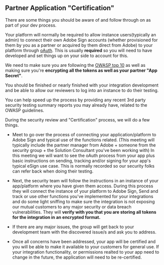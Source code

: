 ## Partner Application "Certification" 

There are some things you should be aware of and follow through on as part of your dev process.

Your platform will normally be required to allow instance users(typically an admin) to connect their own Adobe Sign accounts (whether provisioned for them by you as a partner or acquired by them direct from Adobe) to your platform through [oAuth](https://secure.echosign.com/public/static/oauthDoc.jsp).  This is usually __required__ so you will need to have developed and set things up on your side to account for this.

We need to make sure you are following the [OWASP top 10](https://www.owasp.org/index.php/Category:OWASP_Top_Ten_Project) as well as making sure you're __encrypting all the tokens as well as your partner "App Secret"__. 

You should be finished or nearly finished with your integration development and be able to allow our reviewers to log into an instance to do their testing.

You can help speed up the process by providing any recent 3rd party security testing summary reports you may already have, related to the OWASP guidelines.

During the security review and "Certification" process, we will do a few things.

*  Meet to go over the process of connecting your application/platform to Adobe Sign and typical use of the functions related. (This meeting will typically include the partner manager from Adobe + someone from the security group + the Solution Consultant you've been working with) In this meeting we will want to see the oAuth process from your app plus basic instructions on sending, tracking and/or signing for your app's typical eSign use case.  This is normally recorded so our security folks can refer back when doing their testing.

*  Next, the security team will follow the instructions in an instance of your app/platform where you have given them access.  During this process they will connect the instance of your platform to Adobe Sign, Send and track or use other functions you've implemented for your integrations and do some light sniffing to make sure the integration is not exposing our mutual customers to any major security or data breach vulnerabilities.  They will __verify with you that you are storing all tokens for the integration in an encrypted format.__

*  If there are any major issues, the group will get back to your development team with the discovered issue/s and ask you to address.

*  Once all concerns have been addressed, your app will be certified and you will be able to make it available to your customers for general use.  If your integration functionality, or permissions realted to your app need to change in the future, the application will need to be re-certified.


